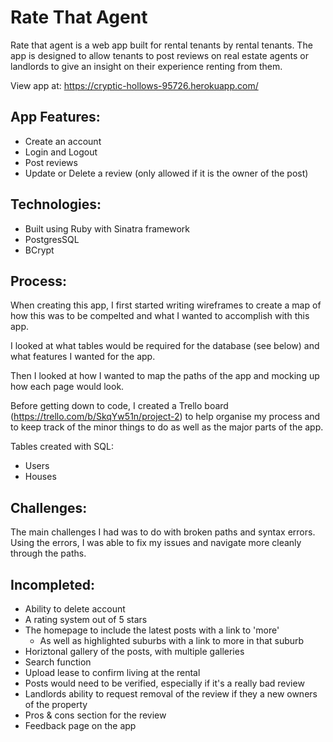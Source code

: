 # Rate That Agent

Rate that agent is a web app built for rental tenants by rental tenants. The app is designed to allow tenants to post reviews on real estate agents or landlords to give an insight on their experience renting from them.

View app at: https://cryptic-hollows-95726.herokuapp.com/

## App Features:

- Create an account
- Login and Logout
- Post reviews
- Update or Delete a review (only allowed if it is the owner of the post)

## Technologies:

- Built using Ruby with Sinatra framework
- PostgresSQL
- BCrypt

## Process:

When creating this app, I first started writing wireframes to create a map of how this was to be compelted and what I wanted to accomplish with this app.

I looked at what tables would be required for the database (see below) and what features I wanted for the app.

Then I looked at how I wanted to map the paths of the app and mocking up how each page would look.

Before getting down to code, I created a Trello board (https://trello.com/b/SkqYw51n/project-2) to help organise my process and to keep track of the minor things to do as well as the major parts of the app.

Tables created with SQL:
- Users
- Houses

## Challenges:

The main challenges I had was to do with broken paths and syntax errors. Using the errors, I was able to fix my issues and navigate more cleanly through the paths. 

## Incompleted:

- Ability to delete account
- A rating system out of 5 stars
- The homepage to include the latest posts with a link to 'more'
  - As well as highlighted suburbs with a link to more in that suburb
- Horiztonal gallery of the posts, with multiple galleries
- Search function
- Upload lease to confirm living at the rental
- Posts would need to be verified, especially if it's a really bad review
- Landlords ability to request removal of the review if they a new owners of the property
- Pros & cons section for the review
- Feedback page on the app